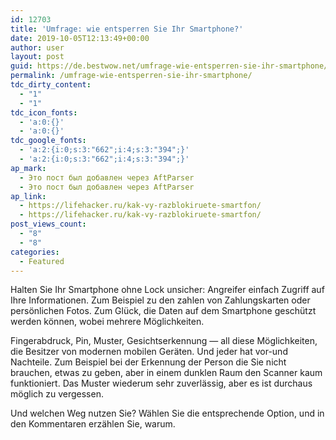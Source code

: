 ```yaml
---
id: 12703
title: 'Umfrage: wie entsperren Sie Ihr Smartphone?'
date: 2019-10-05T12:13:49+00:00
author: user
layout: post
guid: https://de.bestwow.net/umfrage-wie-entsperren-sie-ihr-smartphone/
permalink: /umfrage-wie-entsperren-sie-ihr-smartphone/
tdc_dirty_content:
  - "1"
  - "1"
tdc_icon_fonts:
  - 'a:0:{}'
  - 'a:0:{}'
tdc_google_fonts:
  - 'a:2:{i:0;s:3:"662";i:4;s:3:"394";}'
  - 'a:2:{i:0;s:3:"662";i:4;s:3:"394";}'
ap_mark:
  - Это пост был добавлен через AftParser
  - Это пост был добавлен через AftParser
ap_link:
  - https://lifehacker.ru/kak-vy-razblokiruete-smartfon/
  - https://lifehacker.ru/kak-vy-razblokiruete-smartfon/
post_views_count:
  - "8"
  - "8"
categories:
  - Featured
---
```

Halten Sie Ihr Smartphone ohne Lock unsicher: Angreifer einfach Zugriff auf Ihre Informationen. Zum Beispiel zu den zahlen von Zahlungskarten oder persönlichen Fotos. Zum Glück, die Daten auf dem Smartphone geschützt werden können, wobei mehrere Möglichkeiten.

Fingerabdruck, Pin, Muster, Gesichtserkennung — all diese Möglichkeiten, die Besitzer von modernen mobilen Geräten. Und jeder hat vor-und Nachteile. Zum Beispiel bei der Erkennung der Person die Sie nicht brauchen, etwas zu geben, aber in einem dunklen Raum den Scanner kaum funktioniert. Das Muster wiederum sehr zuverlässig, aber es ist durchaus möglich zu vergessen.

Und welchen Weg nutzen Sie? Wählen Sie die entsprechende Option, und in den Kommentaren erzählen Sie, warum.
